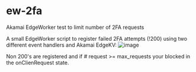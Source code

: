 # ew-2fa
Akamai EdgeWorker test to limit number of 2FA requests

A small EdgeWorker script to register failed 2FA attempts (!200) using two different event handlers and Akamai EdgeKV:
![image](https://user-images.githubusercontent.com/3455889/218494232-27dac65d-9df7-43cc-9335-b3706765ff6b.png)

Non 200's are registered and if # request >= max_requests your blocked in the onClienRequest state. 
